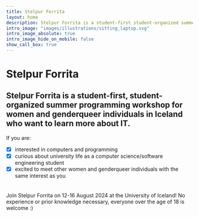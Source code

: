 ```yaml
---
title: Stelpur Forrita
layout: home
description: Stelpur Forrita is a student-first student-organized summer programming workshop for women and genderqueer individuals in Iceland. 
intro_image: "images/illustrations/sitting_laptop.svg"
intro_image_absolute: true
intro_image_hide_on_mobile: false
show_call_box: true
---
```


# Stelpur Forrita

## Stelpur Forrita is a student-first, student-organized summer programming workshop for women and genderqueer individuals in Iceland who want to learn more about IT.

<p style="margin-bottom: 5px">If you are:</p>

- [x]  interested in computers and programming
- [x]  curious about university life as a computer science/software engineering student
- [x]  excited to meet other women and genderqueer individuals with the same interest as you
<br>
<p style="margin-top: 5px">Join Stelpur Forrita on 12-16 August 2024 at the University of Iceland! No experience or prior knowledge necessary, everyone over the age of 18 is welcome :)</p>

<br>

    

    
